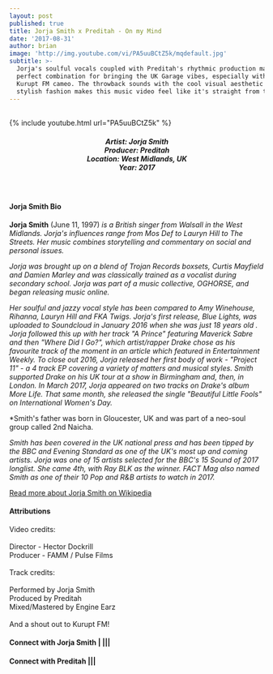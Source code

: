 ```yaml
---
layout: post
published: true
title: Jorja Smith x Preditah - On my Mind
date: '2017-08-31'
author: brian
image: 'http://img.youtube.com/vi/PA5uuBCtZ5k/mqdefault.jpg'
subtitle: >-
  Jorja's soulful vocals coupled with Preditah's rhythmic production makes a
  perfect combination for bringing the UK Garage vibes, especially with the
  Kurupt FM cameo. The throwback sounds with the cool visual aesthetic and
  stylish fashion makes this music video feel like it's straight from the 90s.
---
```

<br />
{% include youtube.html url="PA5uuBCtZ5k" %}
<br>
<h5 style="text-align: center;">
Artist: Jorja Smith <br>
Producer: Preditah <br>
Location: West Midlands, UK <br>
Year: 2017
</h5>
<br>

#### Jorja Smith Bio

**Jorja Smith** (June 11, 1997) *is a British singer from Walsall in the West Midlands. Jorja's influences range from Mos Def to Lauryn Hill to The Streets. Her music combines storytelling and commentary on social and personal issues.*

*Jorja was brought up on a blend of Trojan Records boxsets, Curtis Mayfield and Damien Marley and was classically trained as a vocalist during secondary school. Jorja was part of a music collective, OGHORSE, and began releasing music online.*

*Her soulful and jazzy vocal style has been compared to Amy Winehouse, Rihanna, Lauryn Hill and FKA Twigs. Jorja's first release, Blue Lights, was uploaded to Soundcloud in January 2016 when she was just 18 years old . Jorja followed this up with her track "A Prince" featuring Maverick Sabre and then "Where Did I Go?", which artist/rapper Drake chose as his favourite track of the moment in an article which featured in Entertainment Weekly. To close out 2016, Jorja released her first body of work - "Project 11" - a 4 track EP covering a variety of matters and musical styles. Smith supported Drake on his UK tour at a show in Birmingham and, then, in London. In March 2017, Jorja appeared on two tracks on Drake's album More Life. That same month, she released the single "Beautiful Little Fools" on International Women's Day.*

*Smith's father was born in Gloucester, UK and was part of a neo-soul group called 2nd Naicha.

*Smith has been covered in the UK national press and has been tipped by the BBC and Evening Standard as one of the UK's most up and coming artists. Jorja was one of 15 artists selected for the BBC's 15 Sound of 2017 longlist. She came 4th, with Ray BLK as the winner. FACT Mag also named Smith as one of their 10 Pop and R&B artists to watch in 2017.* 

<a href="https://en.wikipedia.org/wiki/Jorja_Smith" target="_blank">Read more about Jorja Smith on Wikipedia</a>

#### Attributions

Video credits:<br><br>
Director - Hector Dockrill <br>
Producer - FAMM / Pulse Films 
 <br><br>
Track credits:<br><br> 
Performed by Jorja Smith<br>
Produced by Preditah<br>
Mixed/Mastered by Engine Earz
<br><br>
And a shout out to Kurupt FM!

#### Connect with Jorja Smith <a class="fa fa-facebook" href="https://www.facebook.com/jorjasmithmusic" target="_blank"></a>|<a class="fa fa-twitter" href="https://twitter.com/jorjasmith" target="_blank"></a> |<a class="fa fa-youtube" href="https://www.youtube.com/channel/UCSFBNlkwFf7ZQO6sTk9Q-lw" target="_blank"></a>|<a class="fa fa-instagram" href="https://www.instagram.com/jorjasmith_" target="_blank"></a>|<a class="fa fa-soundcloud" href="https://soundcloud.com/jorjasmith" target="_blank"></a> 

#### Connect with Preditah <a class="fa fa-facebook" href="https://www.facebook.com/preditah" target="_blank"></a>|<a class="fa fa-twitter" href="https://twitter.com/preditah" target="_blank"></a>|<a class="fa fa-instagram" href="https://www.instagram.com/preditah" target="_blank"></a>|<a class="fa fa-soundcloud" href="https://soundcloud.com/preditah" target="_blank"></a>
<br>
